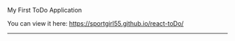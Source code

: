 My First ToDo Application

You can view it here: https://sportgirl55.github.io/react-toDo/

------------------
